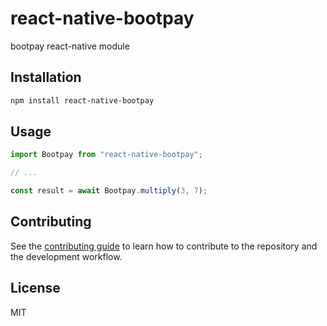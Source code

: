# react-native-bootpay

bootpay react-native module

## Installation

```sh
npm install react-native-bootpay
```

## Usage

```js
import Bootpay from "react-native-bootpay";

// ...

const result = await Bootpay.multiply(3, 7);
```

## Contributing

See the [contributing guide](CONTRIBUTING.md) to learn how to contribute to the repository and the development workflow.

## License

MIT
